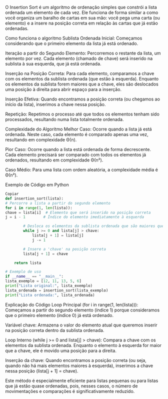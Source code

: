 O Insertion Sort é um algoritmo de ordenação simples que constrói a lista ordenada um elemento de cada vez. Ele funciona de forma similar a como você organiza um baralho de cartas em sua mão: você pega uma carta (ou elemento) e a insere na posição correta em relação às cartas que já estão ordenadas.

Como funciona o algoritmo
Sublista Ordenada Inicial:
Começamos considerando que o primeiro elemento da lista já está ordenado.

Iteração a partir do Segundo Elemento:
Percorremos o restante da lista, um elemento por vez. Cada elemento (chamado de chave) será inserido na sublista à sua esquerda, que já está ordenada.

Inserção na Posição Correta:
Para cada elemento, comparamos a chave com os elementos da sublista ordenada (que estão à esquerda). Enquanto os elementos da sublista forem maiores que a chave, eles são deslocados uma posição à direita para abrir espaço para a inserção.

Inserção Efetiva:
Quando encontramos a posição correta (ou chegamos ao início da lista), inserimos a chave nessa posição.

Repetição:
Repetimos o processo até que todos os elementos tenham sido processados, resultando numa lista totalmente ordenada.

Complexidade do Algoritmo
Melhor Caso:
Ocorre quando a lista já está ordenada. Neste caso, cada elemento é comparado apenas uma vez, resultando em complexidade Θ(n).

Pior Caso:
Ocorre quando a lista está ordenada de forma decrescente. Cada elemento precisará ser comparado com todos os elementos já ordenados, resultando em complexidade Θ(n²).

Caso Médio:
Para uma lista com ordem aleatória, a complexidade média é Θ(n²).

Exemplo de Código em Python
```python
Copiar
def insertion_sort(lista):
# Percorre a lista a partir do segundo elemento
for i in range(1, len(lista)):
chave = lista[i]  # Elemento que será inserido na posição correta
j = i - 1        # Índice do elemento imediatamente à esquerda

        # Desloca os elementos da sublista ordenada que são maiores que a 'chave'
        while j >= 0 and lista[j] > chave:
            lista[j + 1] = lista[j]
            j -= 1

        # Insere a 'chave' na posição correta
        lista[j + 1] = chave

    return lista

# Exemplo de uso
if __name__ == "__main__":
lista_exemplo = [12, 11, 13, 5, 6]
print("Lista original:", lista_exemplo)
lista_ordenada = insertion_sort(lista_exemplo)
print("Lista ordenada:", lista_ordenada)
```
Explicação do Código
Loop Principal (for i in range(1, len(lista))):
Começamos a partir do segundo elemento (índice 1) porque consideramos que o primeiro elemento (índice 0) já está ordenado.

Variável chave:
Armazena o valor do elemento atual que queremos inserir na posição correta dentro da sublista ordenada.

Loop Interno (while j >= 0 and lista[j] > chave):
Compara a chave com os elementos da sublista ordenada. Enquanto o elemento à esquerda for maior que a chave, ele é movido uma posição para a direita.

Inserção da chave:
Quando encontramos a posição correta (ou seja, quando não há mais elementos maiores à esquerda), inserimos a chave nessa posição (lista[j + 1] = chave).

Este método é especialmente eficiente para listas pequenas ou para listas que já estão quase ordenadas, pois, nesses casos, o número de movimentações e comparações é significativamente reduzido.